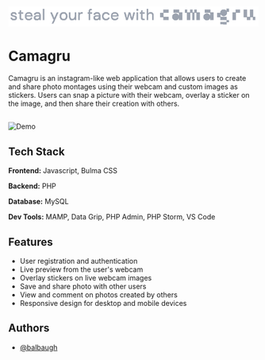 
![Logo](https://github.com/balbaugh/camagru/raw/main/public/logo/camagruTextAlt.png)

# Camagru

Camagru is an instagram-like web application that allows users to create and share photo montages using their webcam and custom images as stickers. Users can snap a picture with their webcam, overlay a sticker on the image, and then share their creation with others.

## 
![Demo](https://github.com/balbaugh/camagru/raw/main/demo.gif)

## Tech Stack
**Frontend:** Javascript, Bulma CSS

**Backend:** PHP

**Database:** MySQL

**Dev Tools:** MAMP, Data Grip, PHP Admin, PHP Storm, VS Code


## Features

- User registration and authentication
- Live preview from the user's webcam
- Overlay stickers on live webcam images
- Save and share photo with other users
- View and comment on photos created by others
- Responsive design for desktop and mobile devices


## Authors

- [@balbaugh](https://www.github.com/balbaugh)
